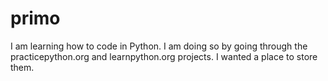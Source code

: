 # primo

I am learning how to code in Python. I am doing so by going through the practicepython.org and learnpython.org projects. I wanted a place to store them. 
